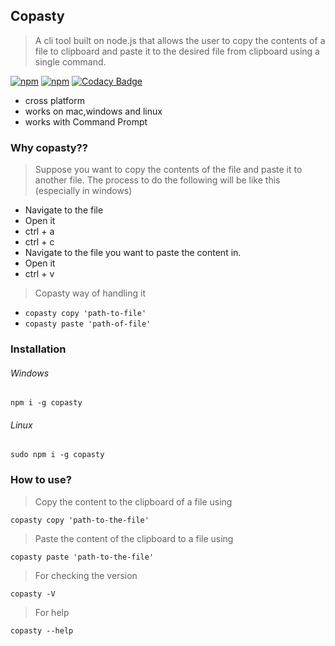 ## Copasty
>A cli tool built on node.js that allows the user to copy the contents of a file to clipboard and paste it to the desired file from clipboard using a single command.

[![npm](https://img.shields.io/npm/dm/copasty.svg?style=flat-square)](https://www.npmjs.com/package/copasty)
[![npm](https://img.shields.io/npm/v/copasty.svg?style=flat-square)](https://www.npmjs.com/package/copasty)
[![Codacy Badge](https://api.codacy.com/project/badge/Grade/fa54fa38100448f292447ba994499414)](https://www.codacy.com/app/aayush1408/Copasty?utm_source=github.com&amp;utm_medium=referral&amp;utm_content=aayush1408/Copasty&amp;utm_campaign=Badge_Grade)

- cross platform
- works on mac,windows and linux
- works with Command Prompt

### Why copasty??

>Suppose you want to copy the contents of the file and paste it to another file. The process to do the following will be like this (especially in windows)

- Navigate to the file
- Open it
- ctrl + a
- ctrl + c
- Navigate to the file you want to paste the content in.
- Open it
- ctrl + v

> Copasty way of handling it

- ```copasty copy 'path-to-file'```
- ```copasty paste 'path-of-file'```


### Installation

###### Windows
```npm i -g copasty```

###### Linux
```sudo npm i -g copasty ```

### How to use?

>Copy the content to the clipboard of a file using 
```
copasty copy 'path-to-the-file'
```

>Paste the content of the clipboard to a file using 
```
copasty paste 'path-to-the-file'
```

>For checking the version
```
copasty -V
```

>For help
```
copasty --help
```

